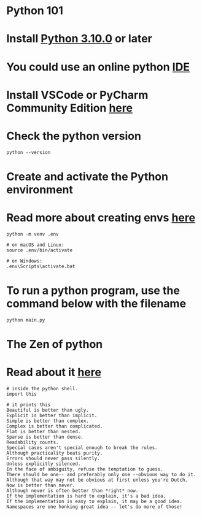 # Python 101
# Install [Python 3.10.0](https://www.python.org/downloads/) or later
# You could use an online python [IDE](https://www.python.org/downloads/)
# Install VSCode or PyCharm Community Edition [here](https://www.jetbrains.com/products/compare/?product=pycharm&product=pycharm-ce)

# Check the python version
``python --version``
# Create and activate the Python environment
# Read more about creating envs [here](https://python.land/virtual-environments/virtualenv)
```
python -m venv .env

# on macOS and Linux:
source .env/bin/activate

# on Windows:
.env\Scripts\activate.bat
```
# To run a python program, use the command below with the filename
```
python main.py
```

# The Zen of python
# Read about it [here](https://peps.python.org/pep-0020/)
```
# inside the python shell. 
import this

# it prints this
Beautiful is better than ugly.
Explicit is better than implicit.
Simple is better than complex.
Complex is better than complicated.
Flat is better than nested.
Sparse is better than dense.
Readability counts.
Special cases aren't special enough to break the rules.
Although practicality beats purity.
Errors should never pass silently.
Unless explicitly silenced.
In the face of ambiguity, refuse the temptation to guess.
There should be one-- and preferably only one --obvious way to do it.
Although that way may not be obvious at first unless you're Dutch.
Now is better than never.
Although never is often better than *right* now.
If the implementation is hard to explain, it's a bad idea.
If the implementation is easy to explain, it may be a good idea.
Namespaces are one honking great idea -- let's do more of those!
```